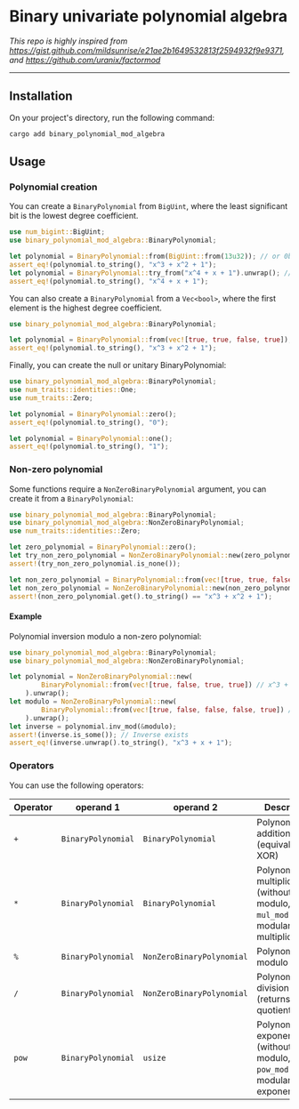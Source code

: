 # Binary univariate polynomial algebra

*This repo is highly inspired from https://gist.github.com/mildsunrise/e21ae2b1649532813f2594932f9e9371, and https://github.com/uranix/factormod*

---

## Installation

On your project's directory, run the following command:

```bash
cargo add binary_polynomial_mod_algebra
```

## Usage

### Polynomial creation

You can create a `BinaryPolynomial` from `BigUint`, where the least significant bit is the lowest degree coefficient.

```rust
use num_bigint::BigUint;
use binary_polynomial_mod_algebra::BinaryPolynomial;

let polynomial = BinaryPolynomial::from(BigUint::from(13u32)); // or 0b1101u32
assert_eq!(polynomial.to_string(), "x^3 + x^2 + 1");
let polynomial = BinaryPolynomial::try_from("x^4 + x + 1").unwrap(); // or 0b1101u32
assert_eq!(polynomial.to_string(), "x^4 + x + 1");
```

You can also create a `BinaryPolynomial` from a `Vec<bool>`, where the first element is the highest degree coefficient.

```rust
use binary_polynomial_mod_algebra::BinaryPolynomial;

let polynomial = BinaryPolynomial::from(vec![true, true, false, true]);
assert_eq!(polynomial.to_string(), "x^3 + x^2 + 1");
```

Finally, you can create the null or unitary BinaryPolynomial:

```rust
use binary_polynomial_mod_algebra::BinaryPolynomial;
use num_traits::identities::One;
use num_traits::Zero;

let polynomial = BinaryPolynomial::zero();
assert_eq!(polynomial.to_string(), "0");

let polynomial = BinaryPolynomial::one();
assert_eq!(polynomial.to_string(), "1");
```

### Non-zero polynomial

Some functions require a `NonZeroBinaryPolynomial` argument, you can create it from a `BinaryPolynomial`:

```rust
use binary_polynomial_mod_algebra::BinaryPolynomial;
use binary_polynomial_mod_algebra::NonZeroBinaryPolynomial;
use num_traits::identities::Zero;

let zero_polynomial = BinaryPolynomial::zero();
let try_non_zero_polynomial = NonZeroBinaryPolynomial::new(zero_polynomial);
assert!(try_non_zero_polynomial.is_none());

let non_zero_polynomial = BinaryPolynomial::from(vec![true, true, false, true]);
let non_zero_polynomial = NonZeroBinaryPolynomial::new(non_zero_polynomial).unwrap();
assert!(non_zero_polynomial.get().to_string() == "x^3 + x^2 + 1");
```

#### Example

Polynomial inversion modulo a non-zero polynomial:

```rust
use binary_polynomial_mod_algebra::BinaryPolynomial;
use binary_polynomial_mod_algebra::NonZeroBinaryPolynomial;

let polynomial = NonZeroBinaryPolynomial::new(
        BinaryPolynomial::from(vec![true, false, true, true]) // x^3 + x + 1
    ).unwrap();
let modulo = NonZeroBinaryPolynomial::new(
        BinaryPolynomial::from(vec![true, false, false, false, true]) // x^4 + 1
    ).unwrap();
let inverse = polynomial.inv_mod(&modulo);
assert!(inverse.is_some()); // Inverse exists
assert_eq!(inverse.unwrap().to_string(), "x^3 + x + 1");
```

### Operators

You can use the following operators:

| Operator | operand 1           | operand 2                  | Description                                                                              |
|----------|---------------------|----------------------------|------------------------------------------------------------------------------------------|
| `+`      | `BinaryPolynomial`  | `BinaryPolynomial`         | Polynomial addition<br/>(equivalent to XOR)                                              |
| `*`      | `BinaryPolynomial`  | `BinaryPolynomial`         | Polynomial multiplication<br/>(without modulo, use `mul_mod` for modular multiplication) |
| `%`      | `BinaryPolynomial`  | `NonZeroBinaryPolynomial`  | Polynomial modulo                                                                        |
| `/`      | `BinaryPolynomial`  | `NonZeroBinaryPolynomial`  | Polynomial division<br/>(returns quotient)                                               |
| `pow`    | `BinaryPolynomial`  | `usize`                    | Polynomial exponentiation<br/>(without modulo, use `pow_mod` for modular exponentiation) |